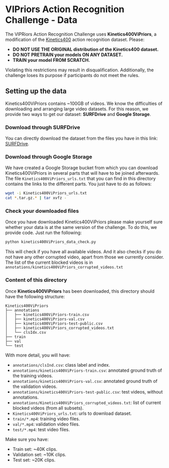 # VIPriors Action Recognition Challenge - Data

The VIPRiors Action Recognition Challenge uses **Kinetics400ViPriors**, a modification of the [Kinetics400](https://deepmind.com/research/open-source/kinetics) action recognition dataset. Please:

- **DO NOT USE THE ORIGINAL distribution of the Kinetics400 dataset.**
- **DO NOT PRETRAIN your models ON ANY DATASET.**
- **TRAIN your model FROM SCRATCH.**

Violating this restrictions may result in disqualification. Additionally, the challenge loses its purpose if participants do not meet the rules.

## Setting up the data
Kinetics400ViPriors contains ~100GB of videos. We know the difficulties of downloading and arranging large video datasets. For this reason, we provide two ways to get our dataset: **SURFDrive** and **Google Storage**.

### Download through SURFDrive
You can directly download the dataset from the files you have in this link: [SURFDrive](https://surfdrive.surf.nl/files/index.php/s/fQ41gfR0ifgjW2A).

### Download through Google Storage
We have created a Google Storage bucket from which you can download Kinetics400ViPriors in several parts that will have to be joined afterwards. The file `Kinetics400ViPriors_urls.txt` that you can find in this directory contains the links to the different parts. You just have to do as follows:

```bash
wget -i Kinetics400ViPriors_urls.txt
cat *.tar.gz.* | tar xvfz -
```

### Check your downloaded files
Once you have downloaded Kinetics400ViPriors please make yourself sure whether your data is at the same version of the challenge. To do this, we provide code. Just run the following:
```bash
python kinetics400ViPriors_data_check.py
```
This will check if you have all available videos. And it also checks if you do not have any other corrupted video, apart from those we currently consider. The list of the current blocked videos is in `annotations/kinetics400ViPriors_corrupted_videos.txt`

### Content of this directory
Once **Kinetics400ViPriors** has been downloaded, this directory should have the following structure:

```
Kinetics400ViPriors
├── annotations
│   ├── kinetics400ViPriors-train.csv
│   ├── kinetics400ViPriors-val.csv
│   ├── kinetics400ViPriors-test-public.csv
│   ├── kinetics400ViPriors_corrupted_videos.txt
│   └── clsIdx.csv
├── train
├── val
└── test
```
With more detail, you will have:
- `annotations/clsInd.csv`: class label and index.
- `annotations/kinetics400ViPriors-train.csv`: annotated ground truth of the training videos.
- `annotations/kinetics400ViPriors-val.csv`: annotated ground truth of the validation videos.
- `annotations/kinetics400ViPriors-test-public.csv`: test videos, without annotations.
- `annotations/Kinetics400ViPriors_corrupted_videos.txt`: list of current blocked videos (from all subsets).
- `Kinetics400ViPriors_urls.txt`: urls to download dataset.
- `train/*.mp4`: training video files.
- `val/*.mp4`: validation video files.
- `test/*.mp4`: test video files.

Make sure you have: 
- Train set: ~40K clips.
- Validation set: ~10K clips.
- Test set: ~20K clips.
